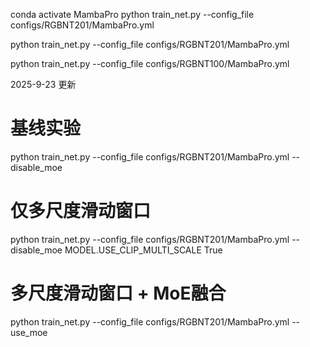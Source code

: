 
conda activate MambaPro
python train_net.py --config_file configs/RGBNT201/MambaPro.yml

<!-- 除了数据集RGBNT100需要把参数IMS_PER_BATCH: 128改为64之外，其他配置文件参数不需要做修改。 -->
<!-- 实验数据集：RGBNT201 - MSVR310 - RGBNT100 -->

<!-- 1. RBGNT201 -->
python train_net.py --config_file configs/RGBNT201/MambaPro.yml

<!-- 2.  RGBNT100-->
<!-- 学习率：0.000175 -->
python train_net.py --config_file configs/RGBNT100/MambaPro.yml


2025-9-23 更新
# 基线实验
python train_net.py --config_file configs/RGBNT201/MambaPro.yml --disable_moe

# 仅多尺度滑动窗口
python train_net.py --config_file configs/RGBNT201/MambaPro.yml --disable_moe MODEL.USE_CLIP_MULTI_SCALE True

# 多尺度滑动窗口 + MoE融合
python train_net.py --config_file configs/RGBNT201/MambaPro.yml --use_moe